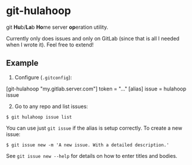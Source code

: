 git-hulahoop
============

git **Hu**b/**La**b **Ho**me server **op**eration utility.

Currently only does issues and only on GitLab (since that is all I needed when I wrote it). Feel free to extend!


Example
-------

1. Configure (`.gitconfig`):


[git-hulahoop "my.gitlab.server.com"]
    token = "..."
[alias]
    issue = hulahoop issue

2. Go to any repo and list issues:

```
$ git hulahoop issue list
```

You can use just `git issue` if the alias is setup correctly. To create a new issue:

```
$ git issue new -m 'A new issue. With a detailed description.'
```

See `git issue new --help` for details on how to enter titles and bodies.
